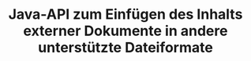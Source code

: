 ---
############################# Static ############################
layout: "auto-gen-gist"
draft: false
path: "de/assembly/java/document/md"
otherformats: PDF HTML XPS TIFF MHTML TXT XAML EPUB SVG PS PCL XML OTT OXPS POT OTP DOC DOCX DOCM DOT DOTX DOTM RTF ODT OTT XLS XLT XLSX XLSM XLTX XLTM XLSB ODS PPT PPTX PPTM PPS PPSX PPSM  POTX POTM ODP EML EMLX MSG 

############################# Head ############################
head_title: "Java-API: Inhalte externer Dokumente zu MD-Dateiformaten hinzufügen"
head_description: "GroupDocs.Assembly Java API ermöglicht das dynamische Einfügen von Inhalten externer Dokumente in verschiedene Dateiformate wie PDF, DOCX, RTF, XLSX, CSV, PPTX, EML, MSG und mehr."

############################# Header ############################
title: "Java-API zum Einfügen des Inhalts externer Dokumente in andere unterstützte Dateiformate"
description: "GroupDocs.Assembly für Java bietet Funktionen zum Einfügen des Inhalts externer Dokumente in Berichte, E-Mails und verschiedene unterstützte Dateiformate wie PDF, DOC, DOCX, XLSX, CSV, PPTX, EML, MSG und mehr."

######################### Download Button #######################
button:
    enable: true

############################# About ############################
about:
    enable: true
    title: "Wie füge ich den Inhalt externer Dokumente über Java in andere gängige Dateiformate ein?"
    content: |
       Ein Dokument oder eine Datei ist eine elektronische Kopie oder Papierkopie, die Informationen enthält, die zu einem späteren Zeitpunkt vom Benutzer abgerufen werden können. Laut Wikipedia kann ein Dokument strukturiert sein wie tabellarische Dokumente, Listen, Formulare oder wissenschaftliche Diagramme, halbstrukturiert wie ein Buch oder ein Zeitungsartikel oder unstrukturiert wie eine handschriftliche Notiz. GroupDocs.Assembly für Java ist eine sehr nützliche API, die es Softwareentwicklern ermöglicht, leistungsstarke Anwendungen für die Dokumentenautomatisierung und Berichterstellung zu erstellen. Es unterstützt vollständig das Identifizieren und Arbeiten mit zahlreichen Dokumentformaten wie PDF, Microsoft Word, Excel-Arbeitsblättern, PowerPoint, HTML, Outlook-E-Mail und vielen mehr. Es unterstützt zahlreiche erweiterte Funktionen für die Arbeit mit Berichten, z. B. das Bearbeiten von Vorlagenelementen, Listenberichten, Diagrammberichten, Tabellenberichten usw. Darüber hinaus unterstützt die API auch mehrere erweiterte Funktionen in Bezug auf das Hinzufügen und Ändern von Dokumentinhalten, wie z. B. das Hinzufügen von Inhalten zu einer Dokumentseite, das Einfügen von Daten in Tabellenkalkulationszellen, das Ersetzen von Inhalten, das Hinzufügen von Inhalten zu einer Präsentationsfolie und vieles mehr.

############################# content ############################
steps:
    enable: true
    block:
    - title_left: "Hinzufügen externer Dateiinhalte zu Word-Dokumenten über Java"
      content_left: |
       Die Java-API GroupDocs.Assembly hilft Computerprogrammierern, Aufgaben zur Manipulation von Dokumenten in ihren eigenen Java-Apps zu erledigen. Es unterstützt vollständig Dateiinhalte eines externen Dokuments für verschiedene Arten von Dokumenttypen. Das folgende Java-Codebeispiel zeigt, wie Sie den Inhalt einer äußeren Datei mit nur wenigen Codezeilen zu einem Textverarbeitungsdokument hinzufügen. 

      title_right: "So fügen Sie den Inhalt des Dokuments in die MD-Datei ein"
      content_right: |
        * Quelldokumentvorlage festlegen
        * Einstellen des Zieldokumentberichts
        * Erstellen Sie eine Instanz der Klasse [DocumentAssembler](https://apireference.groupdocs.com/assembly/java/com.groupdocs.assembly/DocumentAssembler).
        * Rufen Sie [AssembleDocument](https://apireference.groupdocs.com/assembly/java/com.groupdocs.assembly/DocumentAssembler#assembleDocument-java.io.InputStream-java.io.OutputStream-com.groupdocs.assembly.LoadSaveOptions-com.groupdocs.assembly.DataSourceInfo...-)  auf Methode zum Zusammenstellen des Dokuments. Es unterstützt
          * Der Stream, aus dem ein Vorlagendokument gelesen werden soll.
          * Der Stream zum Schreiben eines Ergebnisdokuments.
          * Gibt zusätzliche Optionen zum Laden und Speichern von Dokumenten an.
          * Stellt Informationen zu zu verwendenden Datenquellenobjekten bereit.

      gisthash: "abb65f9e514add59870865121ed3c526"
      gistfile: "insert_documents_to_word_processing.java"

    - title_left: "Fügen Sie den Inhalt externer Dateien per Java zu E-Mail-Nachrichten hinzu"
      content_left: |
       Die Java-API von GroupDocs.Assembly enthält Funktionen zum dynamischen Einfügen von Inhalten externer Dokumente in mehrere gängige Dokumentdateiformate und E-Mail-Nachrichten. Der folgende Java-Code zeigt, wie Programmierer den Inhalt des äußeren Dokuments ohne externe Anwendung zu ihren E-Mail-Dokumenten hinzufügen können.

      title_right: "So fügen Sie Dateiinhalte zu MD-Dokument hinzu"
      content_right: |
        * Quelldokumentvorlage festlegen
        * Einstellen des Zieldokumentberichts
        * Erstellen Sie eine Instanz der Klasse [DocumentAssembler](https://apireference.groupdocs.com/assembly/java/com.groupdocs.assembly/DocumentAssembler).
        * Rufen Sie [AssembleDocument](https://apireference.groupdocs.com/assembly/java/com.groupdocs.assembly/DocumentAssembler#assembleDocument-java.io.InputStream-java.io.OutputStream-com.groupdocs.assembly.LoadSaveOptions-com.groupdocs.assembly.DataSourceInfo...-) auf Methode zum Zusammenstellen des Dokuments. Es unterstützt
          * Der Stream, aus dem ein Vorlagendokument gelesen werden soll.
          * Der Stream zum Schreiben eines Ergebnisdokuments.
          * Gibt zusätzliche Optionen zum Laden und Speichern von Dokumenten an.
          * Stellt Informationen zu zu verwendenden Datenquellenobjekten bereit.

      gisthash: "b72d7608548993ffbe62f97c798ba021"
      gistfile: "Insert_dynamic_documents_to_emails.java"

    - title_left: "System Anforderungen"
      content_left: |
        GroupDocs.Assembly-Java-APIs werden auf allen wichtigen Plattformen und Betriebssystemen unterstützt. Es kann Dokumente in Microsoft Word, Excel, PowerPoint, Outlook, OpenOffice und über 50 anderen Formaten erstellen. Eine vollständige Anleitung zu den Systemanforderungen finden Sie unter [Systemanforderungen](https://docs.groupdocs.com/assembly/java/system-requirements/). Bevor Sie den folgenden Code ausführen, stellen Sie bitte sicher, dass die folgenden Voraussetzungen auf Ihrem installiert sind System:
         * Betriebssysteme: Microsoft Windows, Linux, MacOS
         * Unterstützung für Java-Versionen: J2SE 7.0 (1.7), J2SE 8.0 (1.8) oder höher
         * Holen Sie sich die neueste Version der GroupDocs.Assembly-Java-APIs von [Maven](https://mvnrepository.com/artifact/com.groupdocs/groupdocs-assembly/)
        
      title_right: "Warum GroupDocs.Assembly verwenden"
      content_right: |
        * Erstellen Sie benutzerdefinierte Dokumente aus Vorlagen.
        * E-Mail-Anhänge dynamisch anhängen.
        * Zum Erstellen und Automatisieren von Dokumenten ist keine zusätzliche Software erforderlich.
        * Generiert ein Ausgabedokument basierend auf der Datenquelle.
        * Fügen Sie den Dokumentinhalt dynamisch in den Bericht ein
        * Wenden Sie die Formel während der Tabellenkalkulation an.
        * Bietet Unterstützung für mehrere Datenformate
        * Unterstützung für sequentielle Datenoperationen.

demos:
    enable: true
        

more_formats:
    enable: true


back_to_top:
    enable: true
---